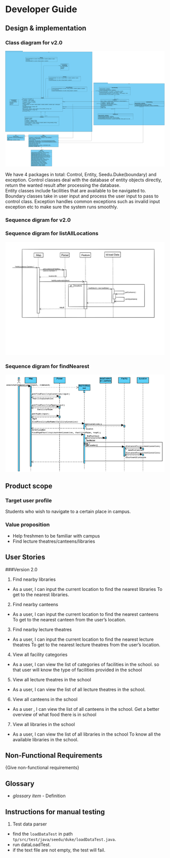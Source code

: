 # Developer Guide

## Design & implementation

### Class diagram for v2.0
![Class Diagram](assets/classdiagram.svg)

We have 4 packages in total: Control, Entity, Seedu.Duke(boundary) and exception. 
Control classes deal with the database of entity objects directly, return the wanted result after processing the database.  
Entity classes include facilities that are available to be navigated to.
Boundary classes take in user input and process the user input to pass to control class.
Exception handles common exceptions such as invalid input exception etc to make sure the system runs smoothly.


### Sequence digram for v2.0
### Sequence digram for listAllLocations
![Sequence Digram of listAllLocations](https://github.com/AY2021S2-CS2113-T10-2/tp/blob/master/docs/assets/Sequence%20Digram.JPG)
### Sequence digram for findNearest
![Sequence Digram of findNearest](https://github.com/AY2021S2-CS2113-T10-2/tp/blob/master/docs/assets/findNearest.png)


## Product scope
### Target user profile
Students who wish to navigate to a certain place in campus.


### Value proposition
- Help freshmen to be familiar with campus
- Find lecture theatres/canteens/libraries


## User Stories

###Version 2.0

1. Find nearby libraries
   
* As a user, I can input the current location to find the nearest libraries
To get to the nearest libraries.

2. Find nearby canteens

* As a user, I can input the current location to find the nearest canteens
To get to the nearest canteen from the user’s location.

3. Find nearby lecture theatres

* As a user, I can input the current location to find the nearest lecture theatres
  To get to the nearest lecture theatres from the user’s location.

4. View all facility categories

* As a user, I can view the list of categories of facilities in the school.
so that user will know the type of facilities provided in the school
  
5. View all lecture theatres in the school
* As a user, I can view the list of all lecture theatres in the school.

6. View all canteens in the school
* As a user , I can view the list of all canteens in the school.
Get a better overview of what food there is in school

7. View all libraries in the school
* As a user, I can view the list of all libraries in the school
To know all the available libraries  in the school.


## Non-Functional Requirements

{Give non-functional requirements}




## Glossary

* *glossary item* - Definition

## Instructions for manual testing
1. Test data parser
* find the `loadDataTest` in path `tp/src/test/java/seedu/duke/loadDataTest.java`.
* run dataLoadTest.
* if the text file are not empty, the test will fail. 

